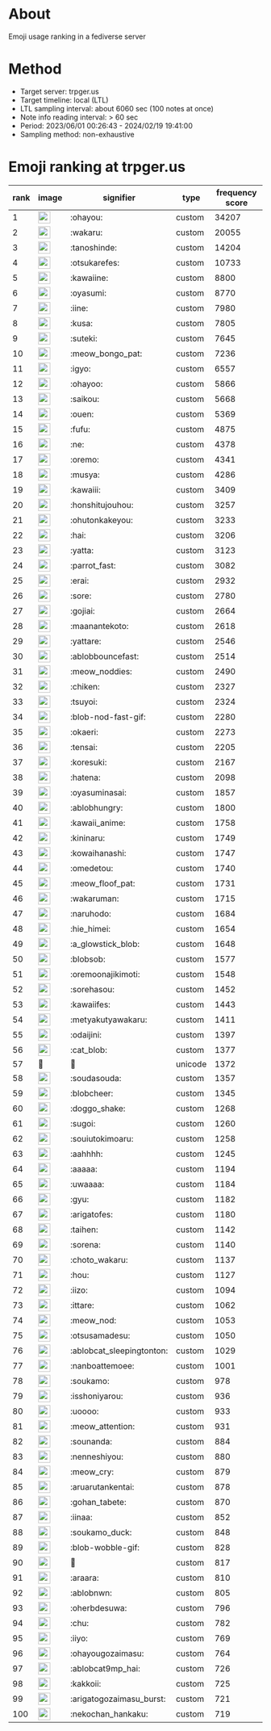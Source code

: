 # About
Emoji usage ranking in a fediverse server

# Method
- Target server: trpger.us
- Target timeline: local (LTL)
- LTL sampling interval: about 6060 sec (100 notes at once)
- Note info reading interval: > 60 sec
- Period: 2023/06/01 00:26:43 - 2024/02/19 19:41:00 
- Sampling method: non-exhaustive

# Emoji ranking at trpger.us

|rank|image|signifier|type|frequency score|
|----|----|----|----|----|
|1|<img height="24" src="https://trpger.us/emoji/ohayou.webp">|:ohayou:|custom|34207|
|2|<img height="24" src="https://trpger.us/emoji/wakaru.webp">|:wakaru:|custom|20055|
|3|<img height="24" src="https://trpger.us/emoji/tanoshinde.webp">|:tanoshinde:|custom|14204|
|4|<img height="24" src="https://trpger.us/emoji/otsukarefes.webp">|:otsukarefes:|custom|10733|
|5|<img height="24" src="https://trpger.us/emoji/kawaiine.webp">|:kawaiine:|custom|8800|
|6|<img height="24" src="https://trpger.us/emoji/oyasumi.webp">|:oyasumi:|custom|8770|
|7|<img height="24" src="https://trpger.us/emoji/iine.webp">|:iine:|custom|7980|
|8|<img height="24" src="https://trpger.us/emoji/kusa.webp">|:kusa:|custom|7805|
|9|<img height="24" src="https://trpger.us/emoji/suteki.webp">|:suteki:|custom|7645|
|10|<img height="24" src="https://trpger.us/emoji/meow_bongo_pat.webp">|:meow_bongo_pat:|custom|7236|
|11|<img height="24" src="https://trpger.us/emoji/igyo.webp">|:igyo:|custom|6557|
|12|<img height="24" src="https://trpger.us/emoji/ohayoo.webp">|:ohayoo:|custom|5866|
|13|<img height="24" src="https://trpger.us/emoji/saikou.webp">|:saikou:|custom|5668|
|14|<img height="24" src="https://trpger.us/emoji/ouen.webp">|:ouen:|custom|5369|
|15|<img height="24" src="https://trpger.us/emoji/fufu.webp">|:fufu:|custom|4875|
|16|<img height="24" src="https://trpger.us/emoji/ne.webp">|:ne:|custom|4378|
|17|<img height="24" src="https://trpger.us/emoji/oremo.webp">|:oremo:|custom|4341|
|18|<img height="24" src="https://trpger.us/emoji/musya.webp">|:musya:|custom|4286|
|19|<img height="24" src="https://trpger.us/emoji/kawaiii.webp">|:kawaiii:|custom|3409|
|20|<img height="24" src="https://trpger.us/emoji/honshitujouhou.webp">|:honshitujouhou:|custom|3257|
|21|<img height="24" src="https://trpger.us/emoji/ohutonkakeyou.webp">|:ohutonkakeyou:|custom|3233|
|22|<img height="24" src="https://trpger.us/emoji/hai.webp">|:hai:|custom|3206|
|23|<img height="24" src="https://trpger.us/emoji/yatta.webp">|:yatta:|custom|3123|
|24|<img height="24" src="https://trpger.us/emoji/parrot_fast.webp">|:parrot_fast:|custom|3082|
|25|<img height="24" src="https://trpger.us/emoji/erai.webp">|:erai:|custom|2932|
|26|<img height="24" src="https://trpger.us/emoji/sore.webp">|:sore:|custom|2780|
|27|<img height="24" src="https://trpger.us/emoji/gojiai.webp">|:gojiai:|custom|2664|
|28|<img height="24" src="https://trpger.us/emoji/maanantekoto.webp">|:maanantekoto:|custom|2618|
|29|<img height="24" src="https://trpger.us/emoji/yattare.webp">|:yattare:|custom|2546|
|30|<img height="24" src="https://trpger.us/emoji/ablobbouncefast.webp">|:ablobbouncefast:|custom|2514|
|31|<img height="24" src="https://trpger.us/emoji/meow_noddies.webp">|:meow_noddies:|custom|2490|
|32|<img height="24" src="https://trpger.us/emoji/chiken.webp">|:chiken:|custom|2327|
|33|<img height="24" src="https://trpger.us/emoji/tsuyoi.webp">|:tsuyoi:|custom|2324|
|34|<img height="24" src="https://trpger.us/emoji/blob-nod-fast-gif.webp">|:blob-nod-fast-gif:|custom|2280|
|35|<img height="24" src="https://trpger.us/emoji/okaeri.webp">|:okaeri:|custom|2273|
|36|<img height="24" src="https://trpger.us/emoji/tensai.webp">|:tensai:|custom|2205|
|37|<img height="24" src="https://trpger.us/emoji/koresuki.webp">|:koresuki:|custom|2167|
|38|<img height="24" src="https://trpger.us/emoji/hatena.webp">|:hatena:|custom|2098|
|39|<img height="24" src="https://trpger.us/emoji/oyasuminasai.webp">|:oyasuminasai:|custom|1857|
|40|<img height="24" src="https://trpger.us/emoji/ablobhungry.webp">|:ablobhungry:|custom|1800|
|41|<img height="24" src="https://trpger.us/emoji/kawaii_anime.webp">|:kawaii_anime:|custom|1758|
|42|<img height="24" src="https://trpger.us/emoji/kininaru.webp">|:kininaru:|custom|1749|
|43|<img height="24" src="https://trpger.us/emoji/kowaihanashi.webp">|:kowaihanashi:|custom|1747|
|44|<img height="24" src="https://trpger.us/emoji/omedetou.webp">|:omedetou:|custom|1740|
|45|<img height="24" src="https://trpger.us/emoji/meow_floof_pat.webp">|:meow_floof_pat:|custom|1731|
|46|<img height="24" src="https://trpger.us/emoji/wakaruman.webp">|:wakaruman:|custom|1715|
|47|<img height="24" src="https://trpger.us/emoji/naruhodo.webp">|:naruhodo:|custom|1684|
|48|<img height="24" src="https://trpger.us/emoji/hie_himei.webp">|:hie_himei:|custom|1654|
|49|<img height="24" src="https://trpger.us/emoji/a_glowstick_blob.webp">|:a_glowstick_blob:|custom|1648|
|50|<img height="24" src="https://trpger.us/emoji/blobsob.webp">|:blobsob:|custom|1577|
|51|<img height="24" src="https://trpger.us/emoji/oremoonajikimoti.webp">|:oremoonajikimoti:|custom|1548|
|52|<img height="24" src="https://trpger.us/emoji/sorehasou.webp">|:sorehasou:|custom|1452|
|53|<img height="24" src="https://trpger.us/emoji/kawaiifes.webp">|:kawaiifes:|custom|1443|
|54|<img height="24" src="https://trpger.us/emoji/metyakutyawakaru.webp">|:metyakutyawakaru:|custom|1411|
|55|<img height="24" src="https://trpger.us/emoji/odaijini.webp">|:odaijini:|custom|1397|
|56|<img height="24" src="https://trpger.us/emoji/cat_blob.webp">|:cat_blob:|custom|1377|
|57|🍮|🍮|unicode|1372|
|58|<img height="24" src="https://trpger.us/emoji/soudasouda.webp">|:soudasouda:|custom|1357|
|59|<img height="24" src="https://trpger.us/emoji/blobcheer.webp">|:blobcheer:|custom|1345|
|60|<img height="24" src="https://trpger.us/emoji/doggo_shake.webp">|:doggo_shake:|custom|1268|
|61|<img height="24" src="https://trpger.us/emoji/sugoi.webp">|:sugoi:|custom|1260|
|62|<img height="24" src="https://trpger.us/emoji/souiutokimoaru.webp">|:souiutokimoaru:|custom|1258|
|63|<img height="24" src="https://trpger.us/emoji/aahhhh.webp">|:aahhhh:|custom|1245|
|64|<img height="24" src="https://trpger.us/emoji/aaaaa.webp">|:aaaaa:|custom|1194|
|65|<img height="24" src="https://trpger.us/emoji/uwaaaa.webp">|:uwaaaa:|custom|1184|
|66|<img height="24" src="https://trpger.us/emoji/gyu.webp">|:gyu:|custom|1182|
|67|<img height="24" src="https://trpger.us/emoji/arigatofes.webp">|:arigatofes:|custom|1180|
|68|<img height="24" src="https://trpger.us/emoji/taihen.webp">|:taihen:|custom|1142|
|69|<img height="24" src="https://trpger.us/emoji/sorena.webp">|:sorena:|custom|1140|
|70|<img height="24" src="https://trpger.us/emoji/choto_wakaru.webp">|:choto_wakaru:|custom|1137|
|71|<img height="24" src="https://trpger.us/emoji/hou.webp">|:hou:|custom|1127|
|72|<img height="24" src="https://trpger.us/emoji/iizo.webp">|:iizo:|custom|1094|
|73|<img height="24" src="https://trpger.us/emoji/ittare.webp">|:ittare:|custom|1062|
|74|<img height="24" src="https://trpger.us/emoji/meow_nod.webp">|:meow_nod:|custom|1053|
|75|<img height="24" src="https://trpger.us/emoji/otsusamadesu.webp">|:otsusamadesu:|custom|1050|
|76|<img height="24" src="https://trpger.us/emoji/ablobcat_sleepingtonton.webp">|:ablobcat_sleepingtonton:|custom|1029|
|77|<img height="24" src="https://trpger.us/emoji/nanboattemoee.webp">|:nanboattemoee:|custom|1001|
|78|<img height="24" src="https://trpger.us/emoji/soukamo.webp">|:soukamo:|custom|978|
|79|<img height="24" src="https://trpger.us/emoji/isshoniyarou.webp">|:isshoniyarou:|custom|936|
|80|<img height="24" src="https://trpger.us/emoji/uoooo.webp">|:uoooo:|custom|933|
|81|<img height="24" src="https://trpger.us/emoji/meow_attention.webp">|:meow_attention:|custom|931|
|82|<img height="24" src="https://trpger.us/emoji/sounanda.webp">|:sounanda:|custom|884|
|83|<img height="24" src="https://trpger.us/emoji/nenneshiyou.webp">|:nenneshiyou:|custom|880|
|84|<img height="24" src="https://trpger.us/emoji/meow_cry.webp">|:meow_cry:|custom|879|
|85|<img height="24" src="https://trpger.us/emoji/aruarutankentai.webp">|:aruarutankentai:|custom|878|
|86|<img height="24" src="https://trpger.us/emoji/gohan_tabete.webp">|:gohan_tabete:|custom|870|
|87|<img height="24" src="https://trpger.us/emoji/iinaa.webp">|:iinaa:|custom|852|
|88|<img height="24" src="https://trpger.us/emoji/soukamo_duck.webp">|:soukamo_duck:|custom|848|
|89|<img height="24" src="https://trpger.us/emoji/blob-wobble-gif.webp">|:blob-wobble-gif:|custom|828|
|90|<img height="24" src="https://trpger.us/emoji/birthday.webp">|:birthday:|custom|817|
|91|<img height="24" src="https://trpger.us/emoji/araara.webp">|:araara:|custom|810|
|92|<img height="24" src="https://trpger.us/emoji/ablobnwn.webp">|:ablobnwn:|custom|805|
|93|<img height="24" src="https://trpger.us/emoji/oherbdesuwa.webp">|:oherbdesuwa:|custom|796|
|94|<img height="24" src="https://trpger.us/emoji/chu.webp">|:chu:|custom|782|
|95|<img height="24" src="https://trpger.us/emoji/iiyo.webp">|:iiyo:|custom|769|
|96|<img height="24" src="https://trpger.us/emoji/ohayougozaimasu.webp">|:ohayougozaimasu:|custom|764|
|97|<img height="24" src="https://trpger.us/emoji/ablobcat9mp_hai.webp">|:ablobcat9mp_hai:|custom|726|
|98|<img height="24" src="https://trpger.us/emoji/kakkoii.webp">|:kakkoii:|custom|725|
|99|<img height="24" src="https://trpger.us/emoji/arigatogozaimasu_burst.webp">|:arigatogozaimasu_burst:|custom|721|
|100|<img height="24" src="https://trpger.us/emoji/nekochan_hankaku.webp">|:nekochan_hankaku:|custom|719|
